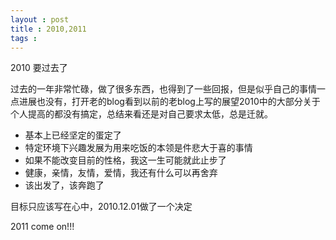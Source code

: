 ```yaml
---
layout : post
title : 2010,2011
tags :
---
```


2010 要过去了

过去的一年非常忙碌，做了很多东西，也得到了一些回报，但是似乎自己的事情一点进展也没有，打开老的blog看到以前的老blog上写的展望2010中的大部分关于个人提高的都没有搞定，总结来看还是对自己要求太低，总是迁就。

* 基本上已经坚定的蛋定了
* 特定环境下兴趣发展为用来吃饭的本领是件悲大于喜的事情
* 如果不能改变目前的性格，我这一生可能就此止步了
* 健康，亲情，友情，爱情，我还有什么可以再舍弃
* 该出发了，该奔跑了

目标只应该写在心中，2010.12.01做了一个决定

2011 come on!!!
